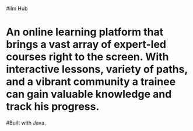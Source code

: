 #ilm Hub
# An online learning platform that brings a vast array of expert-led courses right to the screen. With interactive lessons, variety of paths, and a vibrant community a trainee can gain valuable knowledge and track his progress.
#Built with Java.
